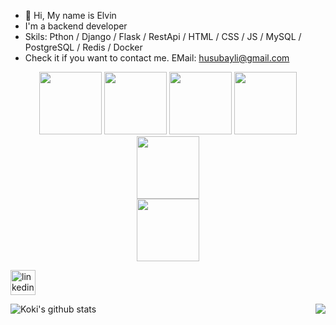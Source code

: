 - :wave: Hi, My name is Elvin
- I'm a backend developer
- Skils: Pthon / Django / Flask / RestApi / HTML / CSS / JS / MySQL / PostgreSQL / Redis / Docker 
- Check it if you want to contact me. EMail: husubayli@gmail.com 



<p align="center">
  
  
  <img src="https://media.giphy.com/media/KAq5w47R9rmTuvWOWa/giphy.gif" width="100">
  <img src="https://media3.giphy.com/media/ln7z2eWriiQAllfVcn/200w.webp" width="100">
  <img src="https://media.giphy.com/media/XAxylRMCdpbEWUAvr8/giphy.gif" width="100">
  <img src="https://media.giphy.com/media/fsEaZldNC8A1PJ3mwp/giphy.gif" width="100">
  <img src="https://i.giphy.com/media/KzJkzjggfGN5Py6nkT/200.webp" width="100">
  <br/>
  <img src="https://media.giphy.com/media/1yk0v6WtCinP5Ptz6G/giphy.gif" width="100">
  
  



</p>


[<img src='https://cdn.jsdelivr.net/npm/simple-icons@3.0.1/icons/linkedin.svg' alt='linkedin' height='40'>](https://www.linkedin.com/in/elvin-husubayli-a77844199/)  


![Koki's github stats](https://github-readme-stats.vercel.app/api?username=husubayli-elvin&count_private=true&show_icons=true&theme=gotham)
<img align="right" src='https://github-readme-stats.vercel.app/api/top-langs/?username=husubayli-elvin&theme=gotham'/>
